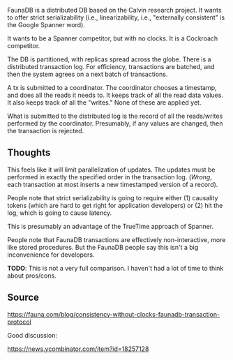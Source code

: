 FaunaDB is a distributed DB based on the Calvin research project. It
wants to offer strict serializability (i.e., linearizability, i.e.,
"externally consistent" is the Google Spanner word).

It wants to be a Spanner competitor, but with no clocks. It is a
Cockroach competitor.

The DB is partitioned, with replicas spread across the globe. There is
a distributed transaction log. For efficiency, transactions are
batched, and then the system agrees on a next batch of transactions.

A tx is submitted to a coordinator. The coordinator chooses a
timestamp, and does all the reads it needs to. It keeps track of all
the read data values. It also keeps track of all the "writes." None of
these are applied yet.

What is submitted to the distributed log is the record of all the
reads/writes performed by the coordinator. Presumably, if any values
are changed, then the transaction is rejected.

## Thoughts

This feels like it will limit parallelization of updates. The updates
must be performed in exactly the specified order in the transaction
log. (*Wrong*, each transaction at most inserts a new timestamped
version of a record).

People note that strict serializability is going to require either (1)
causality tokens (which are hard to get right for application
developers) or (2) hit the log, which is going to cause latency.

This is presumably an advantage of the TrueTime approach of Spanner.

People note that FaunaDB transactions are effectively non-interactive,
more like stored procedures. But the FaunaDB people say this isn't a
big inconvenience for developers.

**TODO**: This is not a very full comparison. I haven't had a lot of
time to think about pros/cons.

## Source

https://fauna.com/blog/consistency-without-clocks-faunadb-transaction-protocol

Good discussion:

https://news.ycombinator.com/item?id=18257128
